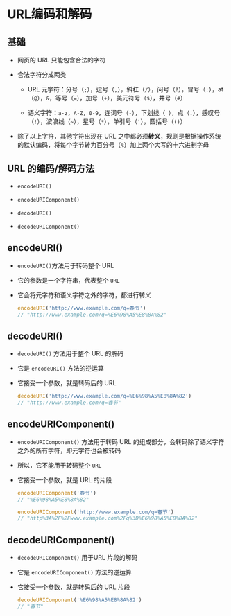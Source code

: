 # URL编码和解码

## 基础

+ 网页的 URL 只能包含合法的字符

+ 合法字符分成两类

  + URL 元字符：分号（`;`），逗号（`,`），斜杠（`/`），问号（`?`），冒号（`:`），at（`@`），`&`，等号（`=`），加号（`+`），美元符号（`$`），井号（`#`）

  + 语义字符：`a-z`，`A-Z`，`0-9`，连词号（`-`），下划线（`_`），点（`.`），感叹号（`!`），波浪线（`~`），星号（`*`），单引号（`'`），圆括号（`()`）

+ 除了以上字符，其他字符出现在 URL 之中都必须**转义**，规则是根据操作系统的默认编码，将每个字节转为百分号（`%`）加上两个大写的十六进制字母

## URL 的编码/解码方法

+ `encodeURI()`

+ `encodeURIComponent()`

+ `decodeURI()`

+ `decodeURIComponent()`

## encodeURI()

+ `encodeURI()`方法用于转码整个 URL

+ 它的参数是一个字符串，代表整个 `URL`

+ 它会将元字符和语义字符之外的字符，都进行转义

    ```js
    encodeURI('http://www.example.com/q=春节')
    // "http://www.example.com/q=%E6%98%A5%E8%8A%82"
    ```

## decodeURI()

+ `decodeURI()` 方法用于整个 URL 的解码

+ 它是 `encodeURI()` 方法的逆运算

+ 它接受一个参数，就是转码后的 URL

    ```js
    decodeURI('http://www.example.com/q=%E6%98%A5%E8%8A%82')
    // "http://www.example.com/q=春节"
    ```

## encodeURIComponent()

+ `encodeURIComponent()` 方法用于转码 URL 的组成部分，会转码除了语义字符之外的所有字符，即元字符也会被转码

+ 所以，它不能用于转码整个 `URL`

+ 它接受一个参数，就是 URL 的片段

    ```js
    encodeURIComponent('春节')
    // "%E6%98%A5%E8%8A%82"

    encodeURIComponent('http://www.example.com/q=春节')
    // "http%3A%2F%2Fwww.example.com%2Fq%3D%E6%98%A5%E8%8A%82"
    ```

## decodeURIComponent()

+ `decodeURIComponent()` 用于URL 片段的解码

+ 它是 `encodeURIComponent()` 方法的逆运算

+ 它接受一个参数，就是转码后的 URL 片段

    ```js
    decodeURIComponent('%E6%98%A5%E8%8A%82')
    // "春节"
    ```
